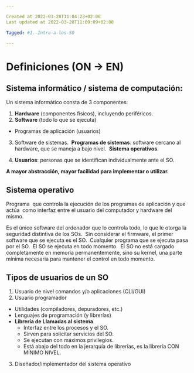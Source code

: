 ```yaml
---

Created at 2022-03-28T11:04:23+02:00
Last updated at 2022-03-28T11:09:09+02:00

Tagged: #1.-Intro-a-los-SO

---
```


# Definiciones (ON → EN)
## Sistema informático / sistema de computación: 

Un sistema informático consta de 3 componentes: 

1. **Hardware** (componentes físicos), incluyendo periféricos. 
2. **Software** (todo lo que se ejecuta) 
  * Programas de aplicación (usuarios) 
3. Software de sistemas. 
  **Programas de sistemas**: software cercano al hardware, que se maneja a bajo nivel. 
  **Sistema operativos**. 
  
4. **Usuarios**: personas que se identifican individualmente ante el SO. 

**A mayor abstracción, mayor facilidad para implementar o utilizar.** 

## Sistema operativo 

Programa  que controla la ejecución de los programas de aplicación y que actúa  como interfaz entre el usuario del computador y hardware del mismo. 

Es el único software del ordenador que lo controla todo, lo que le otorga la seguridad distintiva de los SOs. 
Sin considerar el firmware, el primer software que se ejecuta es el SO. 
Cualquier programa que se ejecuta pasa por el SO. 
El SO se ejecuta en todo momento. 
El SO no está cargado completamente en memoria permanentemente, sino su kernel, una parte mínima necesaria para mantener el control en todo momento. 

## Tipos de usuarios de un SO 

1. Usuario de nivel comandos y/o aplicaciones (CLI/GUI) 
2. Usuario programador 
  * Utilidades (compiladores, depuradores, etc.) 
  * Lenguajes de programación (y librerías) 
  * **Librería de Llamadas al sistema** 
    * Interfaz entre los procesos y el SO. 
    * Sirven para solicitar servicios del SO. 
    * Se ejecutan con máximos privilegios. 
    * Está abajo del todo en la jerarquía de librerías, es la librería CON MÍNIMO NIVEL. 
3. Diseñador/implementador del sistema operativo
